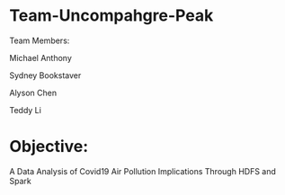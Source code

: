 # Team-Uncompahgre-Peak

Team Members:

Michael Anthony

Sydney Bookstaver

Alyson Chen

Teddy Li

# Objective:

A Data Analysis of Covid19 Air Pollution Implications Through HDFS and Spark
